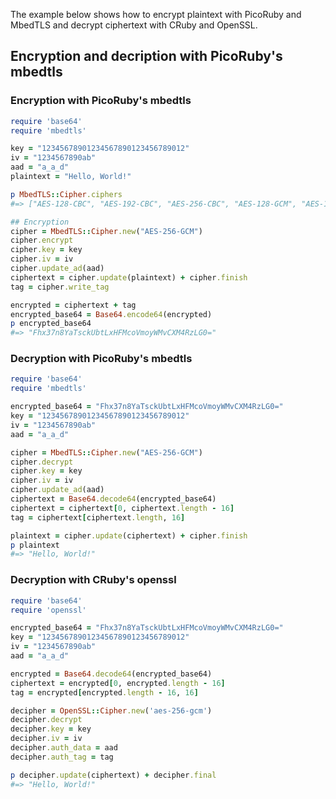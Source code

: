 
The example below shows how to encrypt plaintext with PicoRuby and  MbedTLS and decrypt ciphertext with CRuby and OpenSSL.

## Encryption and decription with PicoRuby's mbedtls

### Encryption with PicoRuby's mbedtls

```ruby
require 'base64'
require 'mbedtls'

key = "12345678901234567890123456789012"
iv = "1234567890ab"
aad = "a_a_d"
plaintext = "Hello, World!"

p MbedTLS::Cipher.ciphers
#=> ["AES-128-CBC", "AES-192-CBC", "AES-256-CBC", "AES-128-GCM", "AES-192-GCM", "AES-256-GCM"]

## Encryption
cipher = MbedTLS::Cipher.new("AES-256-GCM")
cipher.encrypt
cipher.key = key
cipher.iv = iv
cipher.update_ad(aad)
ciphertext = cipher.update(plaintext) + cipher.finish
tag = cipher.write_tag

encrypted = ciphertext + tag
encrypted_base64 = Base64.encode64(encrypted)
p encrypted_base64
#=> "Fhx37n8YaTsckUbtLxHFMcoVmoyWMvCXM4RzLG0="
```

### Decryption with PicoRuby's mbedtls

```ruby
require 'base64'
require 'mbedtls'

encrypted_base64 = "Fhx37n8YaTsckUbtLxHFMcoVmoyWMvCXM4RzLG0="
key = "12345678901234567890123456789012"
iv = "1234567890ab"
aad = "a_a_d"

cipher = MbedTLS::Cipher.new("AES-256-GCM")
cipher.decrypt
cipher.key = key
cipher.iv = iv
cipher.update_ad(aad)
ciphertext = Base64.decode64(encrypted_base64)
ciphertext = ciphertext[0, ciphertext.length - 16]
tag = ciphertext[ciphertext.length, 16]

plaintext = cipher.update(ciphertext) + cipher.finish
p plaintext
#=> "Hello, World!"
```


### Decryption with CRuby's openssl

```ruby
require 'base64'
require 'openssl'

encrypted_base64 = "Fhx37n8YaTsckUbtLxHFMcoVmoyWMvCXM4RzLG0="
key = "12345678901234567890123456789012"
iv = "1234567890ab"
aad = "a_a_d"

encrypted = Base64.decode64(encrypted_base64)
ciphertext = encrypted[0, encrypted.length - 16]
tag = encrypted[encrypted.length - 16, 16]

decipher = OpenSSL::Cipher.new('aes-256-gcm')
decipher.decrypt
decipher.key = key
decipher.iv = iv
decipher.auth_data = aad
decipher.auth_tag = tag

p decipher.update(ciphertext) + decipher.final
#=> "Hello, World!"
```
